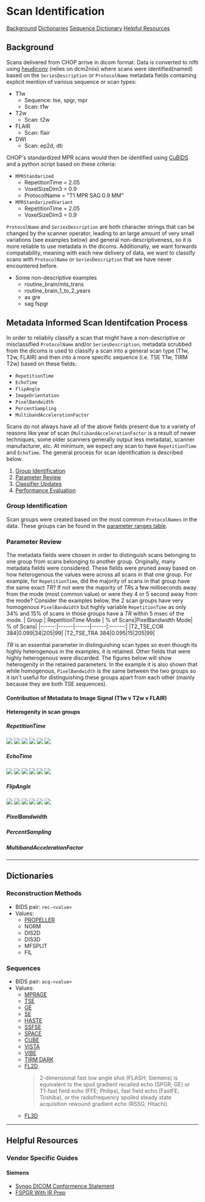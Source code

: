 # Scan Identification
[Background](#background)
[Dictionaries](#dictionaries)
[Sequence Dictionary](#sequences)
[Helpful Resources](#helpful-resources)

## Background
Scans delivered from CHOP arrive in dicom format. Data is converted to nifti using [heudiconv](https://heudiconv.readthedocs.io/en/latest/) (relies on dcm2niix) where scans were identified(named) based on the `SeriesDescription` or `ProtocolName` metadata fields containing explicit mention of various sequence or scan types:
* T1w
    * Sequence: tse, spgr, mpr
    * Scan: t1w
* T2w
    * Scan: t2w
* FLAIR
    * Scan: flair
* DWI
    * Scan: ep2d, dti

CHOP's standardized MPR scans would then be identified using [CuBIDS](https://cubids.readthedocs.io/en/latest/about.html) and a python script based on these criteria:
* `MPRStandarized`
    * RepetitionTime = 2.05
    * VoxelSizeDim3 = 0.9
    * ProtocolName = "T1 MPR SAG 0.9 MM"
* `MPRStandarizedVariant`
    * RepetitionTime = 2.05
    * VoxelSizeDim3 = 0.9

 `ProtocolName` and `SeriesDescription` are both character strings that can be changed by the scanner operator, leading to an large amount of very small variations (see examples below) and general non-descriptiveness, so it is more reliable to use metadata in the dicoms. Additionally, we want forwards compatability, meaning with each new delivery of data, we want to classify scans with `ProtocolName` or `SeriesDescription` that we have never encountered before.  

* Some non-descriptive examples
    * routine_brain/mts_trans
    * routine_brain_1_to_2_years
    * ax gre
    * sag fspgr




## Metadata Informed Scan Identifcation Process
In order to reliabily classify a scan that might have a non-descriptive or misclassified `ProtocolName` and/or `SeriesDescription`, metadata scrubbed from the dicoms is used to classify a scan into a general scan type (T1w, T2w, FLAIR) and then into a more specific sequence (i.e. TSE T1w, TIRM T2w) based on these fields:
* `RepetitionTime`
* `EchoTime`
* `FlipAngle`
* `ImageOrientation`
* `PixelBandwidth`
* `PercentSampling`
* `MultibandAccelerationFactor`

Scans do not always have all of the above fields present due to a variety of reasons like year of scan (`MultibandAccelerationFactor` is a result of newer techniques, some older scanners generally output less metadata), scanner manufacturer, etc. At minimum, we expect any scan to have `RepetitionTime` and `EchoTime`. The general process for scan identification is described below.
1. [Group Identification](#group-identification)
2. [Parameter Review]()
3. [Classifier Updates]()
4. [Performance Evaluation]()

### Group Identification
Scan groups were created based on the most common `ProtocolNames` in the data. These groups can be found in the [parameter ranges table](https://github.com/BGDlab/dataorg-arcus). 

### Parameter Review

The metadata fields were chosen in order to distinguish scans belonging to one group from scans belonging to another group. Originally, many metadata fields were considered. These fields were pruned away based on how heterogenous the values were across all scans in that one group. For example, for `RepetitionTime`, did the majority of scans in that group have the same exact *TR*? If not were the majority of *TR*s a few milliseconds away from the mode (most common value) or were they 4 or 5 second away from the mode? Consider the examples below, the 2 scan groups have very homogenous `PixelBandwidth` but highly variable `RepetitionTime` as only 34% and 15% of scans in those groups have a *TR* within 5 msec of the mode. 
| Group | RepetitionTime Mode | % of Scans|PixelBandwidth Mode| % of Scans|
|------:|------|------|------|:------:|
|T2_TSE_COR 384|0.099|34|205|99|
|T2_TSE_TRA 384|0.095|15|205|99|

*TR* is an essential parameter in distinguishing scan types so even though its highly heterogenous in the examples, it is retained. Other fields that were highly heterogenous were discarded. The figures below will show heterogenity in the retained parameters. In the example it is also shown that while homogenous, `PixelBandwidth` is the same between the two groups so it isn't useful for distinguishing these groups apart from each other (mainly because they are both TSE sequences). 

#### Contribution of Metadata to Image Signal (T1w v T2w v FLAIR)

#### Heterogenity in scan groups
##### RepetitionTime
![](scan_identification/tr_t1w_3t.png)
![](scan_identification/tr_t1w_1p5t.png)
![](scan_identification/tr_t2w_3t.png)
![](scan_identification/tr_t2w_1p5t.png)
![](scan_identification/tr_fl_3t.png)
![](scan_identification/tr_fl_1p5t.png)
##### EchoTime
![](scan_identification/te_t1w_3t.png)
![](scan_identification/te_t1w_1p5t.png)
![](scan_identification/te_t2w_3t.png)
![](scan_identification/te_t2w_1p5t.png)
![](scan_identification/te_fl_3t.png)
![](scan_identification/te_fl_1p5t.png)
##### FlipAngle
![](scan_identification/flip_t1w_3t.png)
![](scan_identification/flip_t1w_1p5t.png)
![](scan_identification/flip_t2w_3t.png)
![](scan_identification/flip_t2w_1p5t.png)
![](scan_identification/flip_fl_3t.png)
![](scan_identification/flip_fl_1p5t.png)
##### PixelBandwidth
##### PercentSampling
##### MultibandAccelerationFactor

---

## Dictionaries
### Reconstruction Methods
* BIDS pair: `rec-<value>`
* Values:
    * [PROPELLER](https://mriquestions.com/propellerblade.html)
    * NORM
    * DIS2D
    * DIS3D
    * MFSPLIT
    * FIL 

### Sequences
* BIDS pair: `acq-<value>`
* Values:
    * [MPRAGE]()
    * [TSE]()
    * [GE]()
    * [SE]()
    * [HASTE](https://mriquestions.com/hastess-fse.html)
    * [SSFSE](https://mriquestions.com/hastess-fse.html)
    * [SPACE](https://mriquestions.com/spacecubevista.html)
    * [CUBE](https://mriquestions.com/spacecubevista.html)
    * [VISTA](https://mriquestions.com/spacecubevista.html)
    * [VIBE](https://mrimaster.com/characterise-image-vibe/)
    * [TIRM DARK]()
    * [FL2D](https://www.ncbi.nlm.nih.gov/pmc/articles/PMC4588759/)
        >2-dimensional fast low angle shot (FLASH; Siemens) is equivalent  to the spoil gradient recalled echo (SPGR; GE) or T1-fast field echo  (FFE; Philips), fast field echo (FastFE; Toshiba), or the radiofrequency  spoiled steady state acquisition rewound gradient echo (RSSG; Hitachi). 
    * [FL3D]()




---

## Helpful Resources
### Vendor Specific Guides
#### Siemens
* [Syngo DICOM Conformence Statement]()
* [FSPGR With IR Prep](https://mriquestions.com/ir-prepped-sequences.html)